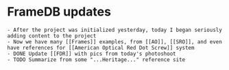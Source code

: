 # FrameDB updates
	- After the project was initialized yesterday, today I began seriously adding content to the project
	- Now we have many [[Frames]] examples, from [[AO]], [[SRO]], and even have references for [[American Optical Red Dot Screw]] system
	- DONE Update [[FDR]] with pics from today's photoshoot
	- TODO Summarize from some "...Heritage..." reference site